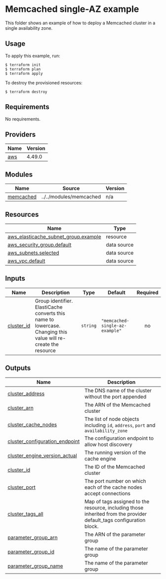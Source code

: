 # Memcached single-AZ example

This folder shows an example of how to deploy a Memcached cluster in a single availability zone.

## Usage

To apply this example, run:

```console
$ terraform init
$ terraform plan
$ terraform apply
```

To destroy the provisioned resources:

```console
$ terraform destroy
```

<!-- BEGINNING OF PRE-COMMIT-TERRAFORM DOCS HOOK -->
## Requirements

No requirements.

## Providers

| Name | Version |
|------|---------|
| <a name="provider_aws"></a> [aws](#provider\_aws) | 4.49.0 |

## Modules

| Name | Source | Version |
|------|--------|---------|
| <a name="module_memcached"></a> [memcached](#module\_memcached) | ../../modules/memcached | n/a |

## Resources

| Name | Type |
|------|------|
| [aws_elasticache_subnet_group.example](https://registry.terraform.io/providers/hashicorp/aws/latest/docs/resources/elasticache_subnet_group) | resource |
| [aws_security_group.default](https://registry.terraform.io/providers/hashicorp/aws/latest/docs/data-sources/security_group) | data source |
| [aws_subnets.selected](https://registry.terraform.io/providers/hashicorp/aws/latest/docs/data-sources/subnets) | data source |
| [aws_vpc.default](https://registry.terraform.io/providers/hashicorp/aws/latest/docs/data-sources/vpc) | data source |

## Inputs

| Name | Description | Type | Default | Required |
|------|-------------|------|---------|:--------:|
| <a name="input_cluster_id"></a> [cluster\_id](#input\_cluster\_id) | Group identifier. ElastiCache converts this name to lowercase. Changing this value will re-create the resource | `string` | `"memcached-single-az-example"` | no |

## Outputs

| Name | Description |
|------|-------------|
| <a name="output_cluster_address"></a> [cluster\_address](#output\_cluster\_address) | The DNS name of the cluster without the port appended |
| <a name="output_cluster_arn"></a> [cluster\_arn](#output\_cluster\_arn) | The ARN of the Memcached cluster |
| <a name="output_cluster_cache_nodes"></a> [cluster\_cache\_nodes](#output\_cluster\_cache\_nodes) | The list of node objects including `id`, `address`, `port` and `availability_zone` |
| <a name="output_cluster_configuration_endpoint"></a> [cluster\_configuration\_endpoint](#output\_cluster\_configuration\_endpoint) | The configuration endpoint to allow host discovery |
| <a name="output_cluster_engine_version_actual"></a> [cluster\_engine\_version\_actual](#output\_cluster\_engine\_version\_actual) | The running version of the cache engine |
| <a name="output_cluster_id"></a> [cluster\_id](#output\_cluster\_id) | The ID of the Memcached cluster |
| <a name="output_cluster_port"></a> [cluster\_port](#output\_cluster\_port) | The port number on which each of the cache nodes accept connections |
| <a name="output_cluster_tags_all"></a> [cluster\_tags\_all](#output\_cluster\_tags\_all) | Map of tags assigned to the resource, including those inherited from the provider default\_tags configuration block. |
| <a name="output_parameter_group_arn"></a> [parameter\_group\_arn](#output\_parameter\_group\_arn) | The ARN of the parameter group |
| <a name="output_parameter_group_id"></a> [parameter\_group\_id](#output\_parameter\_group\_id) | The name of the parameter group |
| <a name="output_parameter_group_name"></a> [parameter\_group\_name](#output\_parameter\_group\_name) | The name of the parameter group |
<!-- END OF PRE-COMMIT-TERRAFORM DOCS HOOK -->
